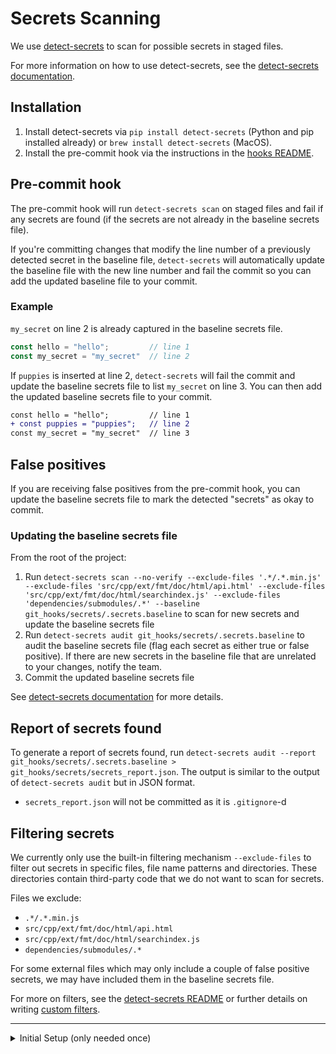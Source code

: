 # Secrets Scanning

We use [detect-secrets](https://github.com/Yelp/detect-secrets) to scan for possible secrets in staged files.

For more information on how to use detect-secrets, see the [detect-secrets documentation](https://github.com/Yelp/detect-secrets).

## Installation
1. Install detect-secrets via `pip install detect-secrets` (Python and pip installed already) or `brew install detect-secrets` (MacOS).
2. Install the pre-commit hook via the instructions in the [hooks README](../README.md#install-hooks).

## Pre-commit hook
The pre-commit hook will run `detect-secrets scan` on staged files and fail if any secrets are found (if the secrets are not already in the baseline secrets file).

If you're committing changes that modify the line number of a previously detected secret in the baseline file, `detect-secrets` will automatically update the baseline file with the new line number and fail the commit so you can add the updated baseline file to your commit.

### Example
`my_secret` on line 2 is already captured in the baseline secrets file.
```js
const hello = "hello";         // line 1
const my_secret = "my_secret"  // line 2
```

If `puppies` is inserted at line 2, `detect-secrets` will fail the commit and update the baseline secrets file to list `my_secret` on line 3. You can then add the updated baseline secrets file to your commit.
```diff
const hello = "hello";         // line 1
+ const puppies = "puppies";   // line 2
const my_secret = "my_secret"  // line 3
```

## False positives
If you are receiving false positives from the pre-commit hook, you can update the baseline secrets file to mark the detected "secrets" as okay to commit.

### Updating the baseline secrets file
From the root of the project:
1. Run `detect-secrets scan --no-verify --exclude-files '.*/.*.min.js' --exclude-files 'src/cpp/ext/fmt/doc/html/api.html' --exclude-files 'src/cpp/ext/fmt/doc/html/searchindex.js' --exclude-files 'dependencies/submodules/.*' --baseline git_hooks/secrets/.secrets.baseline` to scan for new secrets and update the baseline secrets file
2. Run `detect-secrets audit git_hooks/secrets/.secrets.baseline` to audit the baseline secrets file (flag each secret as either true or false positive). If there are new secrets in the baseline file that are unrelated to your changes, notify the team.
3. Commit the updated baseline secrets file

See [detect-secrets documentation](https://github.com/Yelp/detect-secrets/tree/master?tab=readme-ov-file#adding-new-secrets-to-baseline) for more details.

## Report of secrets found
To generate a report of secrets found, run `detect-secrets audit --report git_hooks/secrets/.secrets.baseline > git_hooks/secrets/secrets_report.json`. The output is similar to the output of `detect-secrets audit` but in JSON format.
- `secrets_report.json` will not be committed as it is `.gitignore`-d

## Filtering secrets
We currently only use the built-in filtering mechanism `--exclude-files` to filter out secrets in specific files, file name patterns and directories. These directories contain third-party code that we do not want to scan for secrets.

Files we exclude:
- `.*/.*.min.js`
- `src/cpp/ext/fmt/doc/html/api.html`
- `src/cpp/ext/fmt/doc/html/searchindex.js`
- `dependencies/submodules/.*`

For some external files which may only include a couple of false positive secrets, we may have included them in the baseline secrets file.

For more on filters, see the [detect-secrets README](https://github.com/Yelp/detect-secrets/tree/master?tab=readme-ov-file#filters) or further details on writing [custom filters](https://github.com/Yelp/detect-secrets/blob/master/docs/filters.md#Using-Your-Own-Filters).

---

<details>
<summary>Initial Setup (only needed once)</summary>

It's best to refer to [detect-secrets](https://github.com/Yelp/detect-secrets) for the most up-to-date instructions, but here are the steps that were used to set up the initial baseline secrets file.

From the root of the project:
1. Run `detect-secrets scan --no-verify --exclude-files '.*/.*.min.js' --exclude-files 'src/cpp/ext/fmt/doc/html/api.html' --exclude-files 'src/cpp/ext/fmt/doc/html/searchindex.js' --exclude-files 'dependencies/submodules/.*' > git_hooks/secrets/.secrets.baseline` to generate the initial baseline secrets file
    - `--no-verify` is used to skip additional secret verification via a network call
    - `--exclude-files` is used to filter out secrets in specific files, file name patterns and directories
2. Run `detect-secrets audit git_hooks/secrets/.secrets.baseline` to audit the baseline secrets file (flag each secret as either true or false positive)
3. Commit the baseline secrets file

</details>
